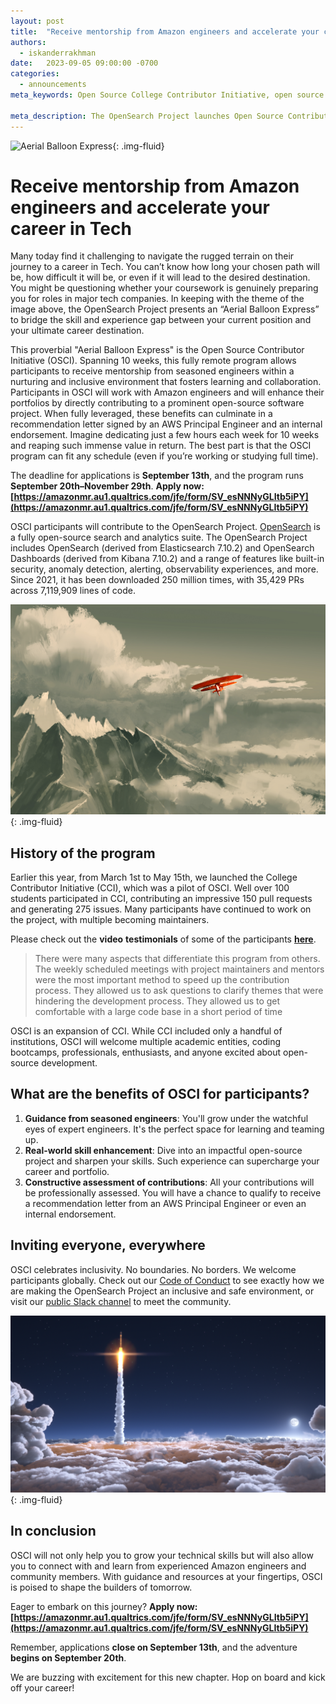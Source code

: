 ```yaml
---
layout: post
title:  "Receive mentorship from Amazon engineers and accelerate your career in Tech"
authors:
  - iskanderrakhman
date:   2023-09-05 09:00:00 -0700
categories:
  - announcements
meta_keywords: Open Source College Contributor Initiative, open source software project, OpenSearch college initiative

meta_description: The OpenSearch Project launches Open Source Contributor Initiative (OSCI). Spanning 10 weeks, this fully remote program allows participants to receive mentorship from seasoned engineers within a nurturing and inclusive environment. Participants in OSCI will work with Amazon engineers and will enhance their portfolios by directly contributing to a prominent open-source software project. When fully leveraged, these benefits can culminate in a recommendation letter signed by an AWS Principal Engineer and an internal endorsement.
---
```



<img src="/assets/media/blog-images/2023-09-05-college-contributor-initiative/Hot Air Balloon.jpg" alt="Aerial Balloon Express"/>{: .img-fluid}
# Receive mentorship from Amazon engineers and accelerate your career in Tech

Many today find it challenging to navigate the rugged terrain on their journey to a career in Tech. You can’t know how long your chosen path will be, how difficult it will be, or even if it will lead to the desired destination. You might be questioning whether your coursework is genuinely preparing you for roles in major tech companies. In keeping with the theme of the image above, the OpenSearch Project presents an “Aerial Balloon Express” to bridge the skill and experience gap between your current position and your ultimate career destination. 

This proverbial "Aerial Balloon Express" is the Open Source Contributor Initiative (OSCI). Spanning 10 weeks, this fully remote program allows participants to receive mentorship from seasoned engineers within a nurturing and inclusive environment that fosters learning and collaboration. Participants in OSCI will work with Amazon engineers and will enhance their portfolios by directly contributing to a prominent open-source software project. When fully leveraged, these benefits can culminate in a recommendation letter signed by an AWS Principal Engineer and an internal endorsement. Imagine dedicating just a few hours each week for 10 weeks and reaping such immense value in return. The best part is that the OSCI program can fit any schedule (even if you’re working or studying full time).

The deadline for applications is **September 13th**, and the program runs **September 20th–November 29th**.
**Apply now: [https://amazonmr.au1.qualtrics.com/jfe/form/SV_esNNNyGLItb5iPY](https://amazonmr.au1.qualtrics.com/jfe/form/SV_esNNNyGLItb5iPY)**

OSCI participants will contribute to the OpenSearch Project. [OpenSearch](https://github.com/opensearch-project) is a fully open-source search and analytics suite. The OpenSearch Project includes OpenSearch (derived from Elasticsearch 7.10.2) and OpenSearch Dashboards (derived from Kibana 7.10.2) and a range of features like built-in security, anomaly detection, alerting, observability experiences, and more. Since 2021, it has been downloaded 250 million times, with 35,429 PRs across 7,119,909 lines of code.

<img src="/assets/media/blog-images/2023-09-05-college-contributor-initiative/You don't have to do it Alone.jpeg" alt="Not our first Rodeo"/>{: .img-fluid}
## History of the program

Earlier this year, from March 1st to May 15th, we launched the College Contributor Initiative (CCI), which was a pilot of OSCI. Well over 100 students participated in CCI, contributing an impressive 150 pull requests and generating 275 issues. Many participants have continued to work on the project, with multiple becoming maintainers.

Please check out the **video** **testimonials** of some of the participants **[here](https://www.youtube.com/playlist?list=PLzgr9zSpws162v-8eNXgus5SFah73FjG6)**.

>There were many aspects that differentiate this program from others. The weekly scheduled meetings with project maintainers and mentors were the most important method to speed up the contribution process. They allowed us to ask questions to clarify themes that were hindering the development process. They allowed us to get comfortable with a large code base in a short period of time

OSCI is an expansion of CCI. While CCI included only a handful of institutions, OSCI will welcome multiple academic entities, coding bootcamps, professionals, enthusiasts, and anyone excited about open-source development.

## What are the benefits of OSCI for participants?

1. **Guidance from seasoned engineers**: You'll grow under the watchful eyes of expert engineers. It's the perfect space for learning and teaming up.
2. **Real-world skill enhancement**: Dive into an impactful open-source project and sharpen your skills. Such experience can supercharge your career and portfolio. 
3. **Constructive assessment of contributions**: All your contributions will be professionally assessed. You will have a chance to qualify to receive a recommendation letter from an AWS Principal Engineer or even an internal endorsement.

## **Inviting everyone, everywhere**

OSCI celebrates inclusivity. No boundaries. No borders. We welcome participants globally. Check out our [Code of Conduct](https://opensearch.org/codeofconduct.html) to see exactly how we are making the OpenSearch Project an inclusive and safe environment, or visit our [public Slack channel](https://opensearch.org/slack.html) to meet the community. 

<img src="/assets/media/blog-images/2023-09-05-college-contributor-initiative/Rocket Leaving Earth.jpeg" alt="Kickstart your career"/>{: .img-fluid}
## **In conclusion**

OSCI will not only help you to grow your technical skills but will also allow you to connect with and learn from experienced Amazon engineers and community members. With guidance and resources at your fingertips, OSCI is poised to shape the builders of tomorrow.

Eager to embark on this journey?
**Apply now: [https://amazonmr.au1.qualtrics.com/jfe/form/SV_esNNNyGLItb5iPY](https://amazonmr.au1.qualtrics.com/jfe/form/SV_esNNNyGLItb5iPY)**

Remember, applications **close on September 13th**, and the adventure **begins on September 20th**.

We are buzzing with excitement for this new chapter. Hop on board and kick off your career!



